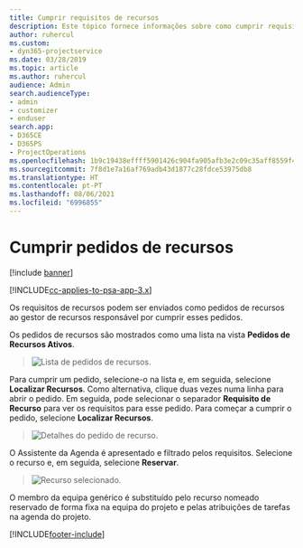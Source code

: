 ```yaml
---
title: Cumprir requisitos de recursos
description: Este tópico fornece informações sobre como cumprir requisitos de recursos.
author: ruhercul
ms.custom:
- dyn365-projectservice
ms.date: 03/28/2019
ms.topic: article
ms.author: ruhercul
audience: Admin
search.audienceType:
- admin
- customizer
- enduser
search.app:
- D365CE
- D365PS
- ProjectOperations
ms.openlocfilehash: 1b9c19438effff5901426c904fa905afb3e2c09c35aff8559f491c06401806e0
ms.sourcegitcommit: 7f8d1e7a16af769adb43d1877c28fdce53975db8
ms.translationtype: HT
ms.contentlocale: pt-PT
ms.lasthandoff: 08/06/2021
ms.locfileid: "6996855"
---
```

# <a name="fulfilling-resource-requests"></a>Cumprir pedidos de recursos

[!include [banner](../includes/psa-now-project-operations.md)]

[!INCLUDE[cc-applies-to-psa-app-3.x](../includes/cc-applies-to-psa-app-3x.md)]

Os requisitos de recursos podem ser enviados como pedidos de recursos ao gestor de recursos responsável por cumprir esses pedidos.

Os pedidos de recursos são mostrados como uma lista na vista **Pedidos de Recursos Ativos**.

> ![Lista de pedidos de recursos.](media/Resource-Management-image59.png)

Para cumprir um pedido, selecione-o na lista e, em seguida, selecione **Localizar Recursos**. Como alternativa, clique duas vezes numa linha para abrir o pedido. Em seguida, pode selecionar o separador **Requisito de Recurso** para ver os requisitos para esse pedido. Para começar a cumprir o pedido, selecione **Localizar Recursos**.

> ![Detalhes do pedido de recurso.](media/Resource-Management-image60.png)

O Assistente da Agenda é apresentado e filtrado pelos requisitos. Selecione o recurso e, em seguida, selecione **Reservar**.

> ![Recurso selecionado.](media/Resource-Management-image61.png)

O membro da equipa genérico é substituído pelo recurso nomeado reservado de forma fixa na equipa do projeto e pelas atribuições de tarefas na agenda do projeto.


[!INCLUDE[footer-include](../includes/footer-banner.md)]